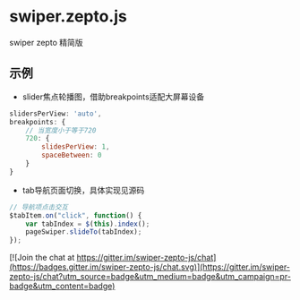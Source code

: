 # swiper.zepto.js

swiper zepto 精简版

## 示例

* slider焦点轮播图，借助breakpoints适配大屏幕设备

```javascript
slidersPerView: 'auto',
breakpoints: {
    // 当宽度小于等于720
    720: {
        slidesPerView: 1,
        spaceBetween: 0
    }
}
```

* tab导航页面切换，具体实现见源码

```javascript
// 导航项点击交互
$tabItem.on("click", function() {
    var tabIndex = $(this).index();
    pageSwiper.slideTo(tabIndex);
});
```

[![Join the chat at https://gitter.im/swiper-zepto-js/chat](https://badges.gitter.im/swiper-zepto-js/chat.svg)](https://gitter.im/swiper-zepto-js/chat?utm_source=badge&utm_medium=badge&utm_campaign=pr-badge&utm_content=badge)
